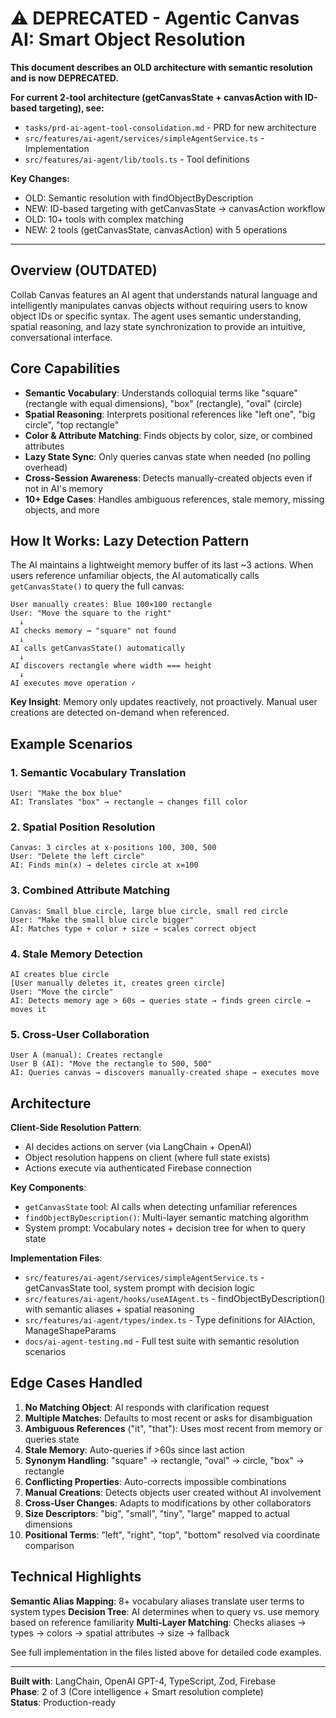# ⚠️ DEPRECATED - Agentic Canvas AI: Smart Object Resolution

**This document describes an OLD architecture with semantic resolution and is now DEPRECATED.**

**For current 2-tool architecture (getCanvasState + canvasAction with ID-based targeting), see:**
- `tasks/prd-ai-agent-tool-consolidation.md` - PRD for new architecture
- `src/features/ai-agent/services/simpleAgentService.ts` - Implementation
- `src/features/ai-agent/lib/tools.ts` - Tool definitions

**Key Changes:**
- OLD: Semantic resolution with findObjectByDescription
- NEW: ID-based targeting with getCanvasState → canvasAction workflow
- OLD: 10+ tools with complex matching
- NEW: 2 tools (getCanvasState, canvasAction) with 5 operations

---

## Overview (OUTDATED)
Collab Canvas features an AI agent that understands natural language and intelligently manipulates canvas objects without requiring users to know object IDs or specific syntax. The agent uses semantic understanding, spatial reasoning, and lazy state synchronization to provide an intuitive, conversational interface.

## Core Capabilities

- **Semantic Vocabulary**: Understands colloquial terms like "square" (rectangle with equal dimensions), "box" (rectangle), "oval" (circle)
- **Spatial Reasoning**: Interprets positional references like "left one", "big circle", "top rectangle"
- **Color & Attribute Matching**: Finds objects by color, size, or combined attributes
- **Lazy State Sync**: Only queries canvas state when needed (no polling overhead)
- **Cross-Session Awareness**: Detects manually-created objects even if not in AI's memory
- **10+ Edge Cases**: Handles ambiguous references, stale memory, missing objects, and more

## How It Works: Lazy Detection Pattern

The AI maintains a lightweight memory buffer of its last ~3 actions. When users reference unfamiliar objects, the AI automatically calls `getCanvasState()` to query the full canvas:

```
User manually creates: Blue 100×100 rectangle
User: "Move the square to the right"
  ↓
AI checks memory → "square" not found
  ↓
AI calls getCanvasState() automatically
  ↓
AI discovers rectangle where width === height
  ↓
AI executes move operation ✓
```

**Key Insight**: Memory only updates reactively, not proactively. Manual user creations are detected on-demand when referenced.

## Example Scenarios

### 1. Semantic Vocabulary Translation
```
User: "Make the box blue"
AI: Translates "box" → rectangle → changes fill color
```

### 2. Spatial Position Resolution
```
Canvas: 3 circles at x-positions 100, 300, 500
User: "Delete the left circle"
AI: Finds min(x) → deletes circle at x=100
```

### 3. Combined Attribute Matching
```
Canvas: Small blue circle, large blue circle, small red circle
User: "Make the small blue circle bigger"
AI: Matches type + color + size → scales correct object
```

### 4. Stale Memory Detection
```
AI creates blue circle
[User manually deletes it, creates green circle]
User: "Move the circle"
AI: Detects memory age > 60s → queries state → finds green circle → moves it
```

### 5. Cross-User Collaboration
```
User A (manual): Creates rectangle
User B (AI): "Move the rectangle to 500, 500"
AI: Queries canvas → discovers manually-created shape → executes move
```

## Architecture

**Client-Side Resolution Pattern**:
- AI decides actions on server (via LangChain + OpenAI)
- Object resolution happens on client (where full state exists)
- Actions execute via authenticated Firebase connection

**Key Components**:
- `getCanvasState` tool: AI calls when detecting unfamiliar references
- `findObjectByDescription()`: Multi-layer semantic matching algorithm
- System prompt: Vocabulary notes + decision tree for when to query state

**Implementation Files**:
- `src/features/ai-agent/services/simpleAgentService.ts` - getCanvasState tool, system prompt with decision logic
- `src/features/ai-agent/hooks/useAIAgent.ts` - findObjectByDescription() with semantic aliases + spatial reasoning
- `src/features/ai-agent/types/index.ts` - Type definitions for AIAction, ManageShapeParams
- `docs/ai-agent-testing.md` - Full test suite with semantic resolution scenarios

## Edge Cases Handled

1. **No Matching Object**: AI responds with clarification request
2. **Multiple Matches**: Defaults to most recent or asks for disambiguation
3. **Ambiguous References** ("it", "that"): Uses most recent from memory or queries state
4. **Stale Memory**: Auto-queries if >60s since last action
5. **Synonym Handling**: "square" → rectangle, "oval" → circle, "box" → rectangle
6. **Conflicting Properties**: Auto-corrects impossible combinations
7. **Manual Creations**: Detects objects user created without AI involvement
8. **Cross-User Changes**: Adapts to modifications by other collaborators
9. **Size Descriptors**: "big", "small", "tiny", "large" mapped to actual dimensions
10. **Positional Terms**: "left", "right", "top", "bottom" resolved via coordinate comparison

## Technical Highlights

**Semantic Alias Mapping**: 8+ vocabulary aliases translate user terms to system types
**Decision Tree**: AI determines when to query vs. use memory based on reference familiarity
**Multi-Layer Matching**: Checks aliases → types → colors → spatial attributes → size → fallback

See full implementation in the files listed above for detailed code examples.

---

**Built with**: LangChain, OpenAI GPT-4, TypeScript, Zod, Firebase  
**Phase**: 2 of 3 (Core intelligence + Smart resolution complete)  
**Status**: Production-ready
